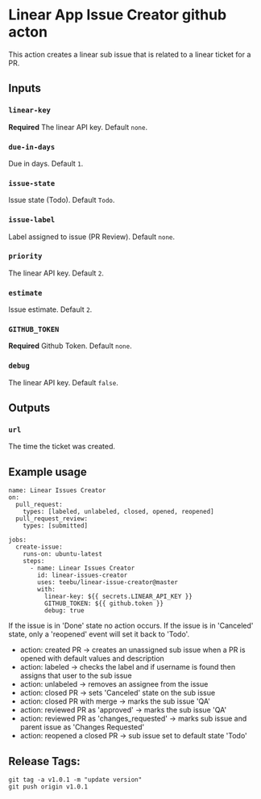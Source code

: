 # Linear App Issue Creator github acton

This action creates a linear sub issue that is related to a linear ticket for a PR.



## Inputs

### `linear-key`
**Required** The linear API key. Default `none`.

### `due-in-days`
Due in days. Default `1`.

### `issue-state`
Issue state (Todo). Default `Todo`.

### `issue-label`
Label assigned to issue (PR Review). Default `none`.

### `priority`
The linear API key. Default `2`.

### `estimate`
Issue estimate. Default `2`.

### `GITHUB_TOKEN`
**Required** Github Token. Default `none`.

### `debug`
The linear API key. Default `false`.


## Outputs

### `url`

The time the ticket was created.

## Example usage

```
name: Linear Issues Creator
on:
  pull_request:
    types: [labeled, unlabeled, closed, opened, reopened]
  pull_request_review:
    types: [submitted]

jobs:
  create-issue:
    runs-on: ubuntu-latest
    steps:
      - name: Linear Issues Creator
        id: linear-issues-creator
        uses: teebu/linear-issue-creator@master
        with:
          linear-key: ${{ secrets.LINEAR_API_KEY }}
          GITHUB_TOKEN: ${{ github.token }}
          debug: true
```

If the issue is in 'Done' state no action occurs.
If the issue is in 'Canceled' state, only a 'reopened' event will set it back to 'Todo'.

- action: created PR -> creates an unassigned sub issue when a PR is opened with default values and description
- action: labeled -> checks the label and if username is found then assigns that user to the sub issue 
- action: unlabeled -> removes an assignee from the issue
- action: closed PR -> sets 'Canceled' state on the sub issue
- action: closed PR with merge -> marks the sub issue 'QA'
- action: reviewed PR as 'approved' -> marks the sub issue 'QA'
- action: reviewed PR as 'changes_requested' -> marks sub issue and parent issue as 'Changes Requested'
- action: reopened a closed PR -> sub issue set to default state 'Todo'

## Release Tags:
```
git tag -a v1.0.1 -m "update version"  
git push origin v1.0.1
```
